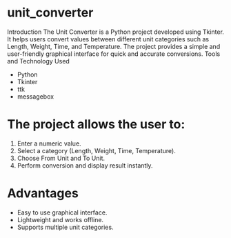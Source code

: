 # unit_converter
Introduction
The Unit Converter is a Python project developed using Tkinter. It helps users convert values between different unit categories such as Length, Weight, Time, and Temperature. The project provides a simple and user-friendly graphical interface for quick and accurate conversions.
Tools and Technology Used
- Python 
- Tkinter 
- ttk 
- messagebox 
# The project allows the user to:
1. Enter a numeric value.
2. Select a category (Length, Weight, Time, Temperature).
3. Choose From Unit and To Unit.
4. Perform conversion and display result instantly.
 # Advantages 
- Easy to use graphical interface.
- Lightweight and works offline.
- Supports multiple unit categories.

